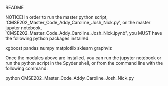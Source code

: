 README

NOTICE!
In order to run the master python script, 'CMSE202_Master_Code_Addy_Caroline_Josh_Nick.py', or the master jupyter notebook, 'CMSE202_Master_Code_Addy_Caroline_Josh_Nick.ipynb', you MUST have the following python packages installed:

xgboost
pandas
numpy
matplotlib
sklearn
graphviz

Once the modules above are installed, you can run the jupyter notebook or run the python script in the Spyder shell, or from the command line with the following command:

python CMSE202_Master_Code_Addy_Caroline_Josh_Nick.py
